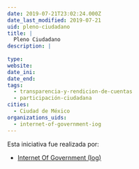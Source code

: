 ```yaml
---
date: 2019-07-21T23:02:24.000Z
date_last_modified: 2019-07-21
uid: pleno-ciudadano
title: |
  Pleno Ciudadano
description: |
  
type: 
website: 
date_ini: 
date_end: 
tags:
  - transparencia-y-rendicion-de-cuentas
  - participación-ciudadana
cities: 
  - Ciudad de México
organizations_uids:
  - internet-of-government-iog
---
```


Esta iniciativa fue realizada por:

- [Internet Of Government (Iog)](/organizaciones/internet-of-government-iog)
